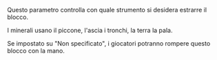 Questo parametro controlla con quale strumento si desidera estrarre il blocco.

I minerali usano il piccone, l'ascia i tronchi, la terra la pala.

Se impostato su "Non specificato", i giocatori potranno rompere questo blocco con la mano.
